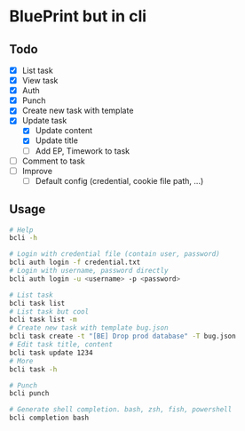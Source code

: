 # BluePrint but in cli

## Todo
- [x] List task
- [x] View task
- [x] Auth
- [x] Punch
- [x] Create new task with template
- [x] Update task
  - [x] Update content
  - [x] Update title
  - [ ] Add EP, Timework to task
- [ ] Comment to task
- [ ] Improve
  - [ ] Default config (credential, cookie file path, ...)

## Usage
```bash
# Help
bcli -h

# Login with credential file (contain user, password)
bcli auth login -f credential.txt
# Login with username, password directly
bcli auth login -u <username> -p <password>

# List task
bcli task list
# List task but cool
bcli task list -m
# Create new task with template bug.json
bcli task create -t "[BE] Drop prod database" -T bug.json
# Edit task title, content
bcli task update 1234
# More
bcli task -h

# Punch
bcli punch

# Generate shell completion. bash, zsh, fish, powershell
bcli completion bash
```
